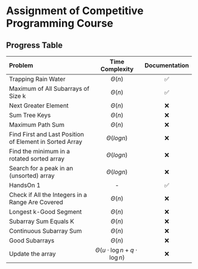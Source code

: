 # Assignment of Competitive Programming Course

## Progress Table

| Problem | Time Complexity | Documentation |
| :- | :-: | :-: |
| Trapping Rain Water | $\Theta(n)$ | :white_check_mark: |
| Maximum of All Subarrays of Size k | $\Theta(n)$ | :white_check_mark: |
| Next Greater Element | $\Theta(n)$ | :x: |
| Sum Tree Keys | $\Theta(n)$ | :x: |
| Maximum Path Sum | $\Theta(n)$ | :x: |
| Find First and Last Position of Element in Sorted Array | $\Theta(log{n})$ | :x: |
| Find the minimum in a rotated sorted array | $\Theta(log{n})$ | :x: |
| Search for a peak in an (unsorted) array | $\Theta(log{n})$ | :x: |
| HandsOn 1 | - | :white_check_mark: |
| Check if All the Integers in a Range Are Covered | $\Theta(n)$ | :x: |
| Longest k-Good Segment | $\Theta(n)$ | :x: |
| Subarray Sum Equals K | $\Theta(n)$ | :x: |
| Continuous Subarray Sum | $\Theta(n)$ | :x: |
| Good Subarrays | $\Theta(n)$ | :x: |
| Update the array | $\Theta(u \cdot \log{n} + q \cdot \log{n})$ | :x: |